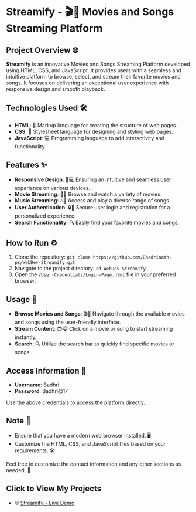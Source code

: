 # Streamify - 🎬🎵 Movies and Songs Streaming Platform

## Project Overview 🌐

**Streamify** is an innovative Movies and Songs Streaming Platform developed using HTML, CSS, and JavaScript. It provides users with a seamless and intuitive platform to browse, select, and stream their favorite movies and songs. It focuses on delivering an exceptional user experience with responsive design and smooth playback.

## Technologies Used 🛠️

- **HTML**: 📄 Markup language for creating the structure of web pages.
- **CSS**: 🎨 Stylesheet language for designing and styling web pages.
- **JavaScript**: 💻 Programming language to add interactivity and functionality.

## Features ✨

- **Responsive Design**: 📱💻 Ensuring an intuitive and seamless user experience on various devices.
- **Movie Streaming**: 🎥🍿 Browse and watch a variety of movies.
- **Music Streaming**: 🎶🎤 Access and play a diverse range of songs.
- **User Authentication**: 🔒👤 Secure user login and registration for a personalized experience.
- **Search Functionality**: 🔍 Easily find your favorite movies and songs.
  
## How to Run ⚙️

1. Clone the repository: `git clone https://github.com/Bhadrinath-ps/WebDev-Streamify.git`
2. Navigate to the project directory: `cd WebDev-Streamify`
3. Open the `/User-Credentials/Login-Page.html` file in your preferred browser.

## Usage 🚀

- **Browse Movies and Songs**: 🎬🎵 Navigate through the available movies and songs using the user-friendly interface.
- **Stream Content**: 📺🎧 Click on a movie or song to start streaming instantly.
- **Search**: 🔍 Utilize the search bar to quickly find specific movies or songs.

## Access Information 🔐

- **Username**: Badhri
- **Password**: Badhri@17

Use the above credentials to access the platform directly.

## Note 📝

- Ensure that you have a modern web browser installed. 🖥️
- Customize the HTML, CSS, and JavaScript files based on your requirements. 🛠️

Feel free to customize the contact information and any other sections as needed. 🎉

## Click to View My Projects

- 🌐 [Streamify - Live Demo](https://bhadrinath-ps.github.io/WebDev-Streamify/User-Credentials/Login-Page.html)
